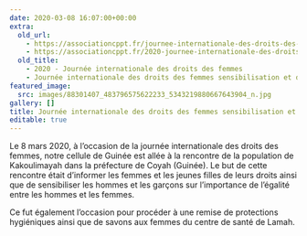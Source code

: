 ```yaml
---
date: 2020-03-08 16:07:00+00:00
extra:
  old_url:
    - https://associationcppt.fr/journee-internationale-des-droits-des-femmes-sensibilisation-et-dons-en-guinee/
    - https://associationcppt.fr/2020-journee-internationale-des-droits-des-femmes/
  old_title:
    - 2020 - Journée internationale des droits des femmes
    - Journée internationale des droits des femmes sensibilisation et dons en Guinée
featured_image:
  src: images/88301407_483796575622233_5343219880667643904_n.jpg
gallery: []
title: Journée internationale des droits des femmes sensibilisation et dons en Guinée
editable: true
---
```

Le 8 mars 2020, à l’occasion de la journée internationale des droits des femmes, notre cellule de Guinée est allée à la rencontre de la population de Kakoulimayah dans la préfecture de Coyah (Guinée). Le but de cette rencontre était d’informer les femmes et les jeunes filles de leurs droits ainsi que de sensibiliser les hommes et les garçons sur l’importance de l’égalité entre les hommes et les femmes.

Ce fut également l’occasion pour procéder à une remise de protections hygiéniques ainsi que de savons aux femmes du centre de santé de Lamah.